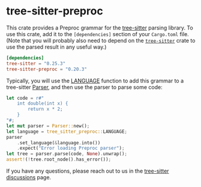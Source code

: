 # tree-sitter-preproc

This crate provides a Preproc grammar for the [tree-sitter][] parsing library. To
use this crate, add it to the `[dependencies]` section of your `Cargo.toml`
file.  (Note that you will probably also need to depend on the
[`tree-sitter`][tree-sitter crate] crate to use the parsed result in any useful
way.)

``` toml
[dependencies]
tree-sitter = "0.25.3"
tree-sitter-preproc = "0.20.3"
```

Typically, you will use the [LANGUAGE][] function to add this
grammar to a tree-sitter [Parser][], and then use the parser to parse some code:

``` rust
let code = r#"
    int double(int x) {
        return x * 2;
    }
"#;
let mut parser = Parser::new();
let language = tree_sitter_preproc::LANGUAGE;
parser
    .set_language(&language.into())
    .expect("Error loading Preproc parser");
let tree = parser.parse(code, None).unwrap();
assert!(!tree.root_node().has_error());
```

If you have any questions, please reach out to us in the [tree-sitter
discussions] page.

[Language]: https://docs.rs/tree-sitter/*/tree_sitter/struct.Language.html
[Parser]: https://docs.rs/tree-sitter/*/tree_sitter/struct.Parser.html
[tree-sitter]: https://tree-sitter.github.io/
[tree-sitter crate]: https://crates.io/crates/tree-sitter
[tree-sitter discussions]: https://github.com/tree-sitter/tree-sitter/discussions
